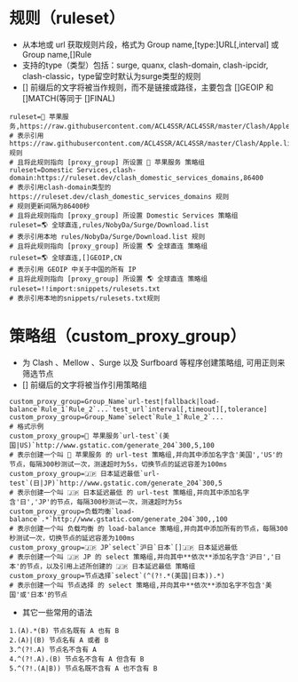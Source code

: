 # 规则（ruleset）
- 从本地或 url 获取规则片段，格式为 Group name,[type:]URL[,interval] 或 Group name,[]Rule
- 支持的type（类型）包括：surge, quanx, clash-domain, clash-ipcidr, clash-classic，type留空时默认为surge类型的规则
- [] 前缀后的文字将被当作规则，而不是链接或路径，主要包含 []GEOIP 和 []MATCH(等同于 []FINAL)
```
ruleset=🍎 苹果服务,https://raw.githubusercontent.com/ACL4SSR/ACL4SSR/master/Clash/Apple.list
# 表示引用 https://raw.githubusercontent.com/ACL4SSR/ACL4SSR/master/Clash/Apple.list 规则
# 且将此规则指向 [proxy_group] 所设置 🍎 苹果服务 策略组
ruleset=Domestic Services,clash-domain:https://ruleset.dev/clash_domestic_services_domains,86400
# 表示引用clash-domain类型的 https://ruleset.dev/clash_domestic_services_domains 规则
# 规则更新间隔为86400秒
# 且将此规则指向 [proxy_group] 所设置 Domestic Services 策略组
ruleset=🌎 全球直连,rules/NobyDa/Surge/Download.list
# 表示引用本地 rules/NobyDa/Surge/Download.list 规则
# 且将此规则指向 [proxy_group] 所设置 🌎 全球直连 策略组
ruleset=🌎 全球直连,[]GEOIP,CN
# 表示引用 GEOIP 中关于中国的所有 IP
# 且将此规则指向 [proxy_group] 所设置 🌎 全球直连 策略组
ruleset=!!import:snippets/rulesets.txt
# 表示引用本地的snippets/rulesets.txt规则
```
# 策略组（custom_proxy_group）
- 为 Clash 、Mellow 、Surge 以及 Surfboard 等程序创建策略组, 可用正则来筛选节点
- [] 前缀后的文字将被当作引用策略组
```
custom_proxy_group=Group_Name`url-test|fallback|load-balance`Rule_1`Rule_2`...`test_url`interval[,timeout][,tolerance]
custom_proxy_group=Group_Name`select`Rule_1`Rule_2`...
# 格式示例
custom_proxy_group=🍎 苹果服务`url-test`(美国|US)`http://www.gstatic.com/generate_204`300,5,100
# 表示创建一个叫 🍎 苹果服务 的 url-test 策略组,并向其中添加名字含'美国','US'的节点，每隔300秒测试一次，测速超时为5s，切换节点的延迟容差为100ms
custom_proxy_group=🇯🇵 日本延迟最低`url-test`(日|JP)`http://www.gstatic.com/generate_204`300,5
# 表示创建一个叫 🇯🇵 日本延迟最低 的 url-test 策略组,并向其中添加名字含'日','JP'的节点，每隔300秒测试一次，测速超时为5s
custom_proxy_group=负载均衡`load-balance`.*`http://www.gstatic.com/generate_204`300,,100
# 表示创建一个叫 负载均衡 的 load-balance 策略组,并向其中添加所有的节点，每隔300秒测试一次，切换节点的延迟容差为100ms
custom_proxy_group=🇯🇵 JP`select`沪日`日本`[]🇯🇵 日本延迟最低
# 表示创建一个叫 🇯🇵 JP 的 select 策略组,并向其中**依次**添加名字含'沪日','日本'的节点，以及引用上述所创建的 🇯🇵 日本延迟最低 策略组
custom_proxy_group=节点选择`select`(^(?!.*(美国|日本)).*)
# 表示创建一个叫 节点选择 的 select 策略组,并向其中**依次**添加名字不包含'美国'或'日本'的节点
```
- 其它一些常用的语法
```
1.(A).*(B) 节点名既有 A 也有 B
2.(A)|(B) 节点名有 A 或者 B
3.^(?!.A) 节点名不含有 A
4.^(?!.A).(B) 节点名不含有 A 但含有 B
5.^(?!.(A|B)) 节点名既不含有 A 也不含有 B
```

